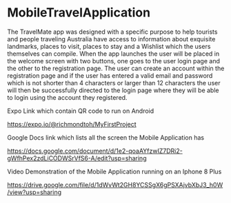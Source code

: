 # MobileTravelApplication
The TravelMate app was designed with a specific purpose to help tourists and people traveling
Australia have access to information about exquisite landmarks, places to visit, places to stay and a
Wishlist which the users themselves can compile. When the app launches the user will be placed in
the welcome screen with two buttons, one goes to the user login page and the other to the
registration page. The user can create an account within the registration page and if the user has
entered a valid email and password which is not shorter than 4 characters or larger than 12
characters the user will then be successfully directed to the login page where they will be able to
login using the account they registered.


Expo Link which contain QR code to run on Android

https://expo.io/@richmondtoh/MyFirstProject


Google Docs link which lists all the screen the Mobile Application has

https://docs.google.com/document/d/1e2-qoaAYfzwIZ7DRi2-gWfhPex2zdLiCODWSrVfS6-A/edit?usp=sharing



Video Demonstration of the Mobile Application running on an Iphone 8 Plus

https://drive.google.com/file/d/1dWvWt2GH8YCSSgX6gPSXAjvbXbJ3_h0W/view?usp=sharing
